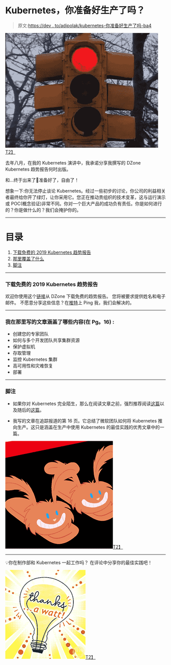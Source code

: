 # Kubernetes，你准备好生产了吗？

> 原文:[https://dev . to/adipolak/kubernetes-你准备好生产了吗-ba4](https://dev.to/adipolak/kubernetes-are-you-ready-for-production-ba4)

[![](img/df028bd104b4a0a13d9f753d67b988f6.png)T2】](https://i.giphy.com/media/3o7Z4tNIWOQWTlfGN2/giphy.gif)

去年八月，在我的 Kubernetes 演讲中，我承诺分享我撰写的 DZone Kubernetes 趋势报告何时出版。

和...终于出来了🎉准备好了，自由了！

想象一下:你无法停止谈论 Kubernetes。经过一些初步的讨论，你公司的利益相关者最终给你开了绿灯，让你采用它。您正在推动贵组织的技术变革，这与运行演示或 POC(概念验证)非常不同。你对一个巨大产品的成功负有责任。你是如何进行的？你是做什么的？我们会掩护你的。

* * *

# [](#table-of-contents)目录

1.  [下载免费的 2019 Kubernetes 趋势报告](#download)
2.  [那里覆盖了什么](#covered)
3.  [脚注](#footnote)

* * *

### [](#download-the-free-2019-kubernetes-trend-report)下载免费的 2019 Kubernetes 趋势报告

欢迎你使用这个[链接](https://dzone.com/storage/assets/12453878-dzone-trendreport-kubernetesintheenterprise.pdf)从 DZone 下载免费的趋势报告。
您将被要求提供姓名和电子邮件。
不愿意分享这些信息？在[推特](https://twitter.com/AdiPolak)上 Ping 我，我们会解决的。

* * *

### [](#what-is-covered-in-the-article-i-wrote-there-on-pg-16-)我在那里写的文章涵盖了哪些内容(在 Pg。16) :

*   创建您的专家团队
*   如何与多个开发团队共享集群资源
*   保护虚拟机
*   存取管理
*   监控 Kubernetes 集群
*   高可用性和灾难恢复
*   部署

* * *

### [](#footnote)脚注

*   如果你对 Kubernetes 完全陌生，那么在阅读文章之前，强烈推荐阅读[这篇](https://dev.to/adipolak/kubernetes-and-virtual-kubelet-in-a-nutshell-gn4)以及随后的[这篇](https://docs.microsoft.com/en-us/azure/aks/concepts-clusters-workloads?WT.mc_id=devto-article-adpolak)。

*   我写的文章在追踪报道的第 16 页。它总结了微软团队如何将 Kubernetes 推向生产。这只是涵盖在生产中使用 Kubernetes 的最佳实践的优秀文章中的一篇。

[![](img/30ee843b915ac4be45543e159d45a66a.png)T2】](https://i.giphy.com/media/l4FGto3zbtWJGgTja/giphy.gif)

* * *

💡你在制作部和 Kubernetes 一起工作吗？
在评论中分享你的最佳实践吧！

[![](img/9f78e9890dd8c05d091ad4de0832696c.png)T2】](https://i.giphy.com/media/3ohhwkfYcpOyeuepqw/giphy.gif)